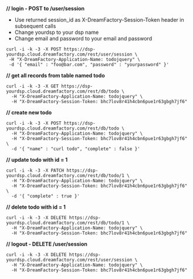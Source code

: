 **// login - POST to /user/session**

* Use returned session_id as X-DreamFactory-Session-Token header in subsequent calls
* Change yourdsp to your dsp name 
* Change email and password to your email and password

```
curl -i -k -3 -X POST https://dsp-yourdsp.cloud.dreamfactory.com/rest/user/session \
 -H "X-DreamFactory-Application-Name: todojquery" \
 -d '{ "email" : "foo@bar.com", "password" : "yourpassword" }'
```

**// get all records from table named todo**

```
curl -i -k -3 -X GET https://dsp-yourdsp.cloud.dreamfactory.com/rest/db/todo \
  -H "X-DreamFactory-Application-Name: todojquery" \
  -H "X-DreamFactory-Session-Token: bhc7lov8r41h4cbn6pue1r63gbgh7jf6"
```

**// create new todo**

```
curl -i -k -3 -X POST https://dsp-yourdsp.cloud.dreamfactory.com/rest/db/todo \
  -H "X-DreamFactory-Application-Name: todojquery" \
  -H "X-DreamFactory-Session-Token: bhc7lov8r41h4cbn6pue1r63gbgh7jf6" \
  -d '{ "name" : "curl todo", "complete" : false }'
```

**// update todo with id = 1**

```
curl -i -k -3 -X PATCH https://dsp-yourdsp.cloud.dreamfactory.com/rest/db/todo/1 \
  -H "X-DreamFactory-Application-Name: todojquery" \
  -H "X-DreamFactory-Session-Token: bhc7lov8r41h4cbn6pue1r63gbgh7jf6" \
  -d '{ "complete" : true }'
```

**// delete todo with id = 1**

```
curl -i -k -3 -X DELETE https://dsp-yourdsp.cloud.dreamfactory.com/rest/db/todo/1 \
  -H "X-DreamFactory-Application-Name: todojquery" \
  -H "X-DreamFactory-Session-Token: bhc7lov8r41h4cbn6pue1r63gbgh7jf6"
```

**// logout - DELETE /user/session**

```
curl -i -k -3 -X DELETE https://dsp-yourdsp.cloud.dreamfactory.com/rest/user/session \
  -H "X-DreamFactory-Application-Name: todojquery" \
  -H "X-DreamFactory-Session-Token: bhc7lov8r41h4cbn6pue1r63gbgh7jf6"
```